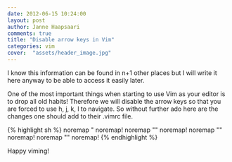 ```yaml
---
date: 2012-06-15 10:24:00
layout: post
author: Janne Haapsaari
comments: true
title: "Disable arrow keys in Vim"
categories: vim
cover:  "assets/header_image.jpg"
---
```


I know this information can be found in n+1 other places but I will write it
here anyway to be able to access it easily later.

One of the most important things when starting to use Vim as your editor is
to drop all old habits! Therefore we will disable the arrow keys so that you
are forced to use h, j, k, l to navigate. So without further ado here are the
changes one should add to their .vimrc file.

{% highlight sh %}
noremap "
noremap!
noremap ""
noremap!
noremap ""
noremap!
noremap ""
noremap!
{% endhighlight %}


Happy viming!
